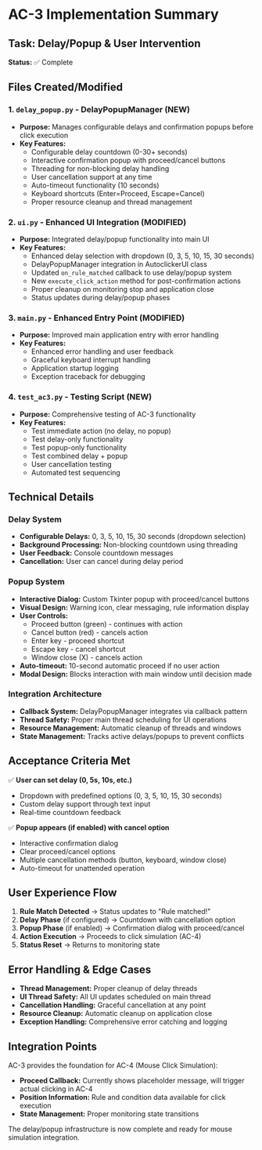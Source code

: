 # AC-3 Implementation Summary

## Task: Delay/Popup & User Intervention

**Status:** ✅ Complete

## Files Created/Modified

### 1. `delay_popup.py` - DelayPopupManager (NEW)
- **Purpose:** Manages configurable delays and confirmation popups before click execution
- **Key Features:**
  - Configurable delay countdown (0-30+ seconds)
  - Interactive confirmation popup with proceed/cancel buttons
  - Threading for non-blocking delay handling
  - User cancellation support at any time
  - Auto-timeout functionality (10 seconds)
  - Keyboard shortcuts (Enter=Proceed, Escape=Cancel)
  - Proper resource cleanup and thread management

### 2. `ui.py` - Enhanced UI Integration (MODIFIED)
- **Purpose:** Integrated delay/popup functionality into main UI
- **Key Features:**
  - Enhanced delay selection with dropdown (0, 3, 5, 10, 15, 30 seconds)
  - DelayPopupManager integration in AutoclickerUI class
  - Updated `on_rule_matched` callback to use delay/popup system
  - New `execute_click_action` method for post-confirmation actions
  - Proper cleanup on monitoring stop and application close
  - Status updates during delay/popup phases

### 3. `main.py` - Enhanced Entry Point (MODIFIED)
- **Purpose:** Improved main application entry with error handling
- **Key Features:**
  - Enhanced error handling and user feedback
  - Graceful keyboard interrupt handling
  - Application startup logging
  - Exception traceback for debugging

### 4. `test_ac3.py` - Testing Script (NEW)
- **Purpose:** Comprehensive testing of AC-3 functionality
- **Key Features:**
  - Test immediate action (no delay, no popup)
  - Test delay-only functionality
  - Test popup-only functionality
  - Test combined delay + popup
  - User cancellation testing
  - Automated test sequencing

## Technical Details

### Delay System
- **Configurable Delays:** 0, 3, 5, 10, 15, 30 seconds (dropdown selection)
- **Background Processing:** Non-blocking countdown using threading
- **User Feedback:** Console countdown messages
- **Cancellation:** User can cancel during delay period

### Popup System
- **Interactive Dialog:** Custom Tkinter popup with proceed/cancel buttons
- **Visual Design:** Warning icon, clear messaging, rule information display
- **User Controls:**
  - Proceed button (green) - continues with action
  - Cancel button (red) - cancels action
  - Enter key - proceed shortcut
  - Escape key - cancel shortcut
  - Window close (X) - cancels action
- **Auto-timeout:** 10-second automatic proceed if no user action
- **Modal Design:** Blocks interaction with main window until decision made

### Integration Architecture
- **Callback System:** DelayPopupManager integrates via callback pattern
- **Thread Safety:** Proper main thread scheduling for UI operations
- **Resource Management:** Automatic cleanup of threads and windows
- **State Management:** Tracks active delays/popups to prevent conflicts

## Acceptance Criteria Met

✅ **User can set delay (0, 5s, 10s, etc.)**
- Dropdown with predefined options (0, 3, 5, 10, 15, 30 seconds)
- Custom delay support through text input
- Real-time countdown feedback

✅ **Popup appears (if enabled) with cancel option**
- Interactive confirmation dialog
- Clear proceed/cancel options
- Multiple cancellation methods (button, keyboard, window close)
- Auto-timeout for unattended operation

## User Experience Flow

1. **Rule Match Detected** → Status updates to "Rule matched!"
2. **Delay Phase** (if configured) → Countdown with cancellation option
3. **Popup Phase** (if enabled) → Confirmation dialog with proceed/cancel
4. **Action Execution** → Proceeds to click simulation (AC-4)
5. **Status Reset** → Returns to monitoring state

## Error Handling & Edge Cases

- **Thread Management:** Proper cleanup of delay threads
- **UI Thread Safety:** All UI updates scheduled on main thread
- **Cancellation Handling:** Graceful cancellation at any point
- **Resource Cleanup:** Automatic cleanup on application close
- **Exception Handling:** Comprehensive error catching and logging

## Integration Points

AC-3 provides the foundation for AC-4 (Mouse Click Simulation):
- **Proceed Callback:** Currently shows placeholder message, will trigger actual clicking in AC-4
- **Position Information:** Rule and condition data available for click execution
- **State Management:** Proper monitoring state transitions

The delay/popup infrastructure is now complete and ready for mouse simulation integration.
